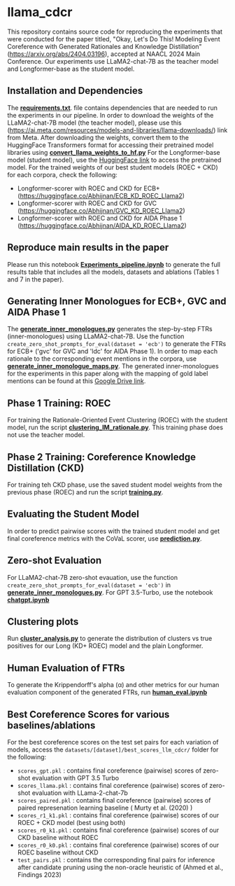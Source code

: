 # llama_cdcr
This repository contains source code for reproducing the experiments that were conducted for the paper titled,
"Okay, Let's Do This! Modeling Event Coreference with Generated Rationales and Knowledge Distillation" (https://arxiv.org/abs/2404.03196), accepted at NAACL 2024 Main Conference.
Our experiments use LLaMA2-chat-7B as the teacher model and Longformer-base as the student model.  

## Installation and Dependencies 
The [**requirements.txt**](./requirements.txt). file contains dependencies that are needed to run the experiments in our pipeline. 
In order to download the weights of the LLaMA2-chat-7B model (the teacher model), please use this
(https://ai.meta.com/resources/models-and-libraries/llama-downloads/) link from Meta. After downloading the weights, convert them to the 
HuggingFace Transformers format for accessing their pretrained model libraries using [**convert_llama_weights_to_hf.py**](./convert_llama_weights_to_hf.py)
For the Longformer-base model (student model), 
use the [HuggingFace link](https://huggingface.co/allenai/longformer-base-4096) to access the pretrained model. For the trained weights of our best student models (ROEC + CKD) for each corpora, check the following:
* Longformer-scorer with ROEC and CKD for ECB+ (https://huggingface.co/Abhijnan/ECB_KD_ROEC_Llama2)
* Longformer-scorer with ROEC and CKD for GVC (https://huggingface.co/Abhijnan/GVC_KD_ROEC_Llama2)
* Longformer-scorer with ROEC and CKD for AIDA Phase 1 (https://huggingface.co/Abhijnan/AIDA_KD_ROEC_Llama2)


## Reproduce main results in the paper
Please run this notebook [**Experiments_pipeline.ipynb**](./Experiments_pipeline.ipynb) to generate the 
full results table that includes all the models, datasets and ablations (Tables 1 and 7 in the paper). 

## Generating Inner Monologues for ECB+, GVC and AIDA Phase 1
The  [**generate_inner_monologues.py**](./generate_inner_monologues.py) generates the step-by-step FTRs (inner-monologues)
using LLaMA2-chat-7B. Use the function `create_zero_shot_prompts_for_eval(dataset = 'ecb')` 
to generate the FTRs for ECB+ ('gvc' for GVC and 'ldc' for AIDA Phase 1). In order to map each rationale to 
the corresponding event mentions in the corpora, use [**generate_inner_monologue_maps.py**](./generate_inner_monologue_maps.py.py). 
The generated inner-monologues for the experiments in this paper along with the mapping of gold label mentions can be found at this [Google Drive link](https://drive.google.com/drive/folders/1KiDIIDn5hxboqL3awVTHJVzHbrxSy-Th?usp=drive_link).

## Phase 1 Training: ROEC 
For training the Rationale-Oriented Event Clustering (ROEC) with the student model, run the script [**clustering_IM_rationale.py**](./clustering_IM_rationale.py). 
This training phase does not use the teacher model. 

## Phase 2 Training: Coreference Knowledge Distillation (CKD)
For training teh CKD phase, use the saved student model weights from the previous phase (ROEC)
and run the script [**training.py**](./training.py). 
## Evaluating the Student Model 
In order to predict pairwise scores with the trained student model and get final coreference metrics with the CoVaL scorer, 
use [**prediction.py**](./prediction.py). 

## Zero-shot Evaluation 
For LLaMA2-chat-7B zero-shot evauation, use the function `create_zero_shot_prompts_for_eval(dataset = 'ecb')` in  [**generate_inner_monologues.py**](./generate_inner_monologues.py).
For GPT 3.5-Turbo, use the notebook [**chatgpt.ipynb**](./chatgpt.ipynb)

## Clustering plots
Run [**cluster_analysis.py**](./cluster_analysis.py) to generate the distribution of clusters vs true positives for our Long (KD+ ROEC) model and the plain Longformer. 
## Human Evaluation of FTRs 
To generate the Krippendorff's alpha (α) and other metrics for our human evaluation component of the generated FTRs, run [**human_eval.ipynb**](./human_eval.ipynb)
 
## Best Coreference Scores for various baselines/ablations
For the best coreference scores on the test set pairs for each variation of models, access the `datasets/[dataset]/best_scores_llm_cdcr/` folder for the following:
* `scores_gpt.pkl` : contains final coreference (pairwise) scores of zero-shot evaluation with GPT 3.5 Turbo
* `scores_llama.pkl` : contains final coreference (pairwise) scores of zero-shot evaluation with LLama-2-chat-7b
* `scores_paired.pkl` : contains final coreference (pairwise) scores of paired represenation learning baseline ( Murty
et al. (2020) )
* `scores_r1_k1.pkl` : contains final coreference (pairwise) scores of our ROEC + CKD model (best using both)
* `scores_r0_k1.pkl` : contains final coreference (pairwise) scores of our CKD baseline without ROEC
* `scores_r0_k0.pkl` : contains final coreference (pairwise) scores of our ROEC baseline without CKD
* `test_pairs.pkl` : contains the corresponding final pairs for inference after candidate pruning using the non-oracle heuristic of (Ahmed et al., Findings 2023)

 
